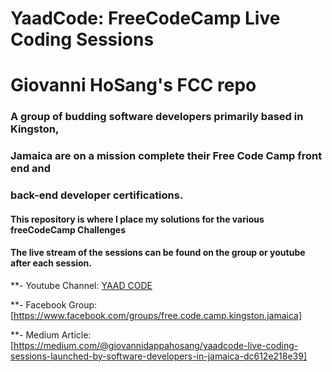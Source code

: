 # YaadCode: FreeCodeCamp Live Coding Sessions
# Giovanni HoSang's FCC repo

### A group of budding software developers primarily based in Kingston, 
### Jamaica are on a mission complete their Free Code Camp front end and 
### back-end developer certifications.

#### This repository is where I place my solutions for the various freeCodeCamp Challenges

#### The live stream of the sessions can be found on the group or youtube after each session. 

**- Youtube Channel: [YAAD CODE](https://www.youtube.com/channel/UC8IpQcTt0RW_oNwvBA7P83g)


**- Facebook Group: [https://www.facebook.com/groups/free.code.camp.kingston.jamaica]


**- Medium Article: [https://medium.com/@giovannidappahosang/yaadcode-live-coding-sessions-launched-by-software-developers-in-jamaica-dc612e218e39]
